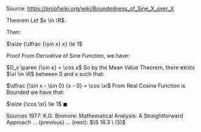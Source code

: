 # 

Source: https://proofwiki.org/wiki/Boundedness_of_Sine_X_over_X

Theorem
Let $x \in \R$.

Then:

$\size {\dfrac {\sin x} x} \le 1$


Proof
From Derivative of Sine Function, we have:

$D_x \paren {\sin x} = \cos x$
So by the Mean Value Theorem, there exists $\xi \in \R$ between $0$ and $x$ such that:

$\dfrac {\sin x - \sin 0} {x - 0} = \cos \xi$
From Real Cosine Function is Bounded we have that:

$\size {\cos \xi} \le 1$
$\blacksquare$


Sources
1977: K.G. Binmore: Mathematical Analysis: A Straightforward Approach ... (previous) ... (next): $\S 16.3 \ (5)$




